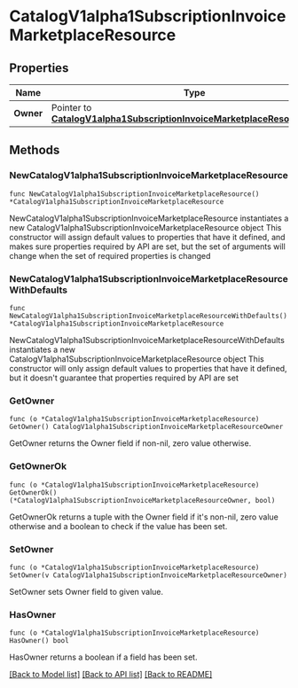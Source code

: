 # CatalogV1alpha1SubscriptionInvoiceMarketplaceResource

## Properties

Name | Type | Description | Notes
------------ | ------------- | ------------- | -------------
**Owner** | Pointer to [**CatalogV1alpha1SubscriptionInvoiceMarketplaceResourceOwner**](CatalogV1alpha1SubscriptionInvoiceMarketplaceResourceOwner.md) |  | [optional] 

## Methods

### NewCatalogV1alpha1SubscriptionInvoiceMarketplaceResource

`func NewCatalogV1alpha1SubscriptionInvoiceMarketplaceResource() *CatalogV1alpha1SubscriptionInvoiceMarketplaceResource`

NewCatalogV1alpha1SubscriptionInvoiceMarketplaceResource instantiates a new CatalogV1alpha1SubscriptionInvoiceMarketplaceResource object
This constructor will assign default values to properties that have it defined,
and makes sure properties required by API are set, but the set of arguments
will change when the set of required properties is changed

### NewCatalogV1alpha1SubscriptionInvoiceMarketplaceResourceWithDefaults

`func NewCatalogV1alpha1SubscriptionInvoiceMarketplaceResourceWithDefaults() *CatalogV1alpha1SubscriptionInvoiceMarketplaceResource`

NewCatalogV1alpha1SubscriptionInvoiceMarketplaceResourceWithDefaults instantiates a new CatalogV1alpha1SubscriptionInvoiceMarketplaceResource object
This constructor will only assign default values to properties that have it defined,
but it doesn't guarantee that properties required by API are set

### GetOwner

`func (o *CatalogV1alpha1SubscriptionInvoiceMarketplaceResource) GetOwner() CatalogV1alpha1SubscriptionInvoiceMarketplaceResourceOwner`

GetOwner returns the Owner field if non-nil, zero value otherwise.

### GetOwnerOk

`func (o *CatalogV1alpha1SubscriptionInvoiceMarketplaceResource) GetOwnerOk() (*CatalogV1alpha1SubscriptionInvoiceMarketplaceResourceOwner, bool)`

GetOwnerOk returns a tuple with the Owner field if it's non-nil, zero value otherwise
and a boolean to check if the value has been set.

### SetOwner

`func (o *CatalogV1alpha1SubscriptionInvoiceMarketplaceResource) SetOwner(v CatalogV1alpha1SubscriptionInvoiceMarketplaceResourceOwner)`

SetOwner sets Owner field to given value.

### HasOwner

`func (o *CatalogV1alpha1SubscriptionInvoiceMarketplaceResource) HasOwner() bool`

HasOwner returns a boolean if a field has been set.


[[Back to Model list]](../README.md#documentation-for-models) [[Back to API list]](../README.md#documentation-for-api-endpoints) [[Back to README]](../README.md)


